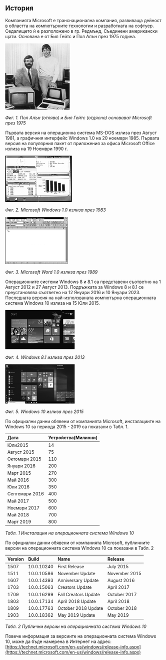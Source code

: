 ## История

Компанията Microsoft е транснационална компания, развиваща дейност в областта на компютърните технологии и разработката на софтуер. Седалището ѝ е разположено в гр. Редмънд, Съединени американски щати. Основана е от Бил Гейтс и Пол Алън през 1975 година.

![](/chapter1/01.png)

_Фиг. 1. Пол Алън \(отляво\) и Бил Гейтс \(отдясно\) основават Microsoft през 1975_

Първата версия на операционна система MS-DOS излиза през Август 1981, а графичния интерфейс Windows 1.0 на 20 ноември 1985. Първата версия на популярния пакет от приложения за офиса Microsoft Office излиза на 19 Ноември 1990 г.

![](/chapter1/02.png)

_Фиг. 2. Microsoft Windows 1.0 излиза през 1983_

![](/chapter1/03.png)

_Фиг. 3. Microsoft Word 1.0 излиза през 1989_

Операционните системи Windows 8 и 8.1 са представени съответно на 1 Август 2012 и 27 Август 2013. Подръжката за Windows 8 и 8.1 се преустановява съответно на 12 Януари 2016 и 10 Януари 2023. Последната версия на най-използваната компютърна операционната система Windows 10 излиза на 15 Юли 2015.

![](/chapter1/04.png)

_Фиг. 4. Windows 8.1 излиза през 2013_

![](/chapter1/05.png)

_Фиг. 5. Windows 10 излиза през 2015_

По официални данни обявени от компанията Microsoft, инсталациите на Windows 10 за периода 2015 - 2019 са показани в Табл. 1.

| **Дата** | **Устройства\(Милиони\)** |
| :--- | :--- |
| Юли2015 | 14 |
| Август 2015 | 75 |
| Октомври 2015 | 110 |
| Януари 2016 | 200 |
| Март 2015 | 270 |
| Май 2016 | 300 |
| Юли 2016 | 350 |
| Септември 2016 | 400 |
| Май 2017 | 500 |
| Ноември 2017 | 600 |
| Май 2018 | 700 |
| Март 2019 | 800 |

_Табл. 1 Инсталации на операционната система Windows 10_

По официални данни обявени от компанията Microsoft, публичните версии на операционната система Windows 10 са показани в Табл. 2

| **Version** | **Build** | **Name** | **Release** |
| :--- | :--- | :--- | :--- |
| 1507 | 10.0.10240 | First Release | July 2015 |
| 1511 | 10.0.10586 | November Update | November 2015 |
| 1607 | 10.0.14393 | Anniversary Update | August 2016 |
| 1703 | 10.0.15063 | Creators Update | April 2017 |
| 1709 | 10.0.16299 | Fall Creators Update | October 2017 |
| 1803 | 10.0.17134 | April 2018 Update | April 2018 |
| 1809 | 10.0.17763 | October 2018 Update | October 2018  |
| 1903 | 10.0.18362 | May 2019 Update | May 2019  |

_Табл. 2 Публични версии на операционната система Windows 10_

Повече информация за версиите на операционната система Windows 10, може да бъде намерена в Интернет на адрес: [https://technet.microsoft.com/en-us/windows/release-info.aspx](https://technet.microsoft.com/en-us/windows/release-info.aspx)

